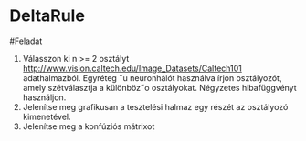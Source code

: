 # DeltaRule
#Feladat
1. Válasszon ki n >= 2 osztályt http://www.vision.caltech.edu/Image_Datasets/Caltech101
adathalmazból. Egyréteg ˝u neuronhálót használva írjon osztályozót, amely szétválasztja a különböz˝o
osztályokat. Négyzetes hibafüggvényt használjon.
2. Jelenítse meg grafikusan a tesztelési halmaz egy részét az osztályozó kimenetével.
3. Jelenítse meg a konfúziós mátrixot

